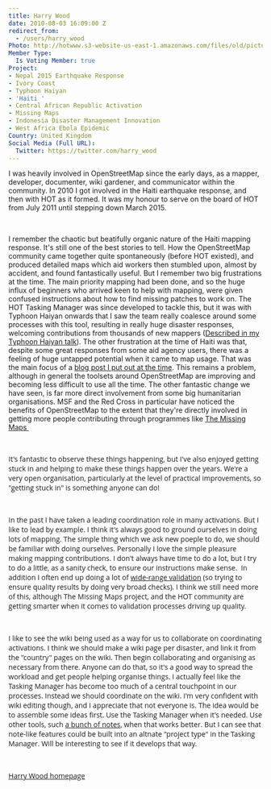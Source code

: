 ```yaml
---
title: Harry Wood
date: 2010-08-03 16:09:00 Z
redirect_from:
  - /users/harry_wood
Photo: http://hotwww.s3-website-us-east-1.amazonaws.com/files/old/pictures/picture-11-1411586463.jpg
Member Type:
  Is Voting Member: true
Project:
- Nepal 2015 Earthquake Response
- Ivory Coast
- Typhoon Haiyan
- 'Haiti '
- Central African Republic Activation
- Missing Maps
- Indonesia Disaster Management Innovation
- West Africa Ebola Epidemic
Country: United Kingdom
Social Media (Full URL):
  Twitter: https://twitter.com/harry_wood
---
```


<p>I was heavily involved in OpenStreetMap since the early days, as a mapper, developer, documenter, wiki gardener, and communicator within the community. In 2010 I got involved in the Haiti earthquake response, and then with HOT as it formed. It was my honour to serve on the board of HOT from July 2011 until stepping down March 2015.</p><p>&nbsp;</p><p>I remember the chaotic but beatifully organic nature of the Haiti mapping response. It's still one of the best stories to tell. How the OpenStreetMap community came together quite spontaneously (before HOT existed), and produced detailed maps which aid workers then stumbled upon, almost by accident, and found fantastically useful. But I remember two big frustrations at the time. The main priority mapping had been done, and so the huge influx of beginners who arrived keen to help with mapping, were given confused instructions about how to find missing patches to work on. The HOT Tasking Manager was since developed to tackle this, but it was with Typhoon Haiyan onwards that I saw the team really coalesce around some processes with this tool, resulting in really huge disaster responses, welcoming contributions from thousands of new mappers (<a href="https://harrywood.co.uk/blog/2014/01/14/typhoon-openstreetmap-odi/#slide17">Described in my Typhoon Haiyan talk</a>). The other frustration at the time of Haiti was that, despite some great responses from some aid agency users, there was a feeling of huge untapped potential when it came to map usage. That was the main focus of a <a href="https://harrywood.co.uk/blog/2010/01/21/haiti-earthquake-on-openstreetmap/">blog post I put out at the time</a>. This remains a problem, although in general the toolsets around OpenStreetMap are improving and becoming less difficult to use all the time. The other fantastic change we have seen, is far more direct involvement from some big humanitarian organisations. MSF and the Red Cross in particular have noticed the benefits of OpenStreetMap to the extent that they're directly involved in getting more people contributing through programmes like <a href="http://www.missingmaps.org">The Missing Maps&nbsp;</a></p><p>&nbsp;</p><p><span style="font-family: 'Open Sans', Arial, sans-serif; font-size: 14px; font-style: normal; font-variant-caps: normal;">It's fantastic to observe these things happening, but I've also enjoyed getting stuck in and helping to make these things happen over the years. We're a very open organisation, particularly at the level of practical improvements, so "getting stuck in" is something anyone can do!</span></p><p>&nbsp;</p><p><span style="font-family: 'Open Sans', Arial, sans-serif; font-size: 14px; font-style: normal; font-variant-caps: normal;">In the past I have taken a leading coordination role in many activations. But I like to lead by example. I think it's always good to ground ourselves in doing lots of mapping. The simple thing which we ask new poeple to do, we should be familiar with doing ourselves. P</span><span style="font-family: 'Open Sans', Arial, sans-serif; font-size: 14px; font-style: normal; font-variant-caps: normal;">ersonally I love the simple pleasure making mapping contributions.&nbsp;</span><span style="font-family: 'Open Sans', Arial, sans-serif; font-size: 14px; font-style: normal; font-variant-caps: normal;">I don't always have time to do a lot, but I try to do a little, as a sanity check, to ensure our instructions make sense. &nbsp;In addition I often end up doing a lot of</span><span style="font-family: 'Open Sans', Arial, sans-serif; font-size: 14px; font-style: normal; font-variant-caps: normal;">&nbsp;</span><a style="font-family: 'Open Sans', Arial, sans-serif; font-size: 14px; font-style: normal; font-variant-caps: normal;" title="wiki" href="https://wiki.openstreetmap.org/wiki/OSM_Tasking_Manager/Validating_data#Stage_2:_Town_or_city_scale">wide-range validation</a><span style="font-family: 'Open Sans', Arial, sans-serif; font-size: 14px; font-style: normal; font-variant-caps: normal;">&nbsp;(so trying to ensure quality results by doing very broad checks). I think we still need more of this, although&nbsp;</span><span style="font-family: 'Open Sans', Arial, sans-serif; font-size: 14px; font-style: normal; font-variant-caps: normal;">The Missing Maps project, and the HOT community are getting smarter when it comes to validation processes driving up quality.</span></p><p>&nbsp;</p><p><span style="font-family: 'Open Sans', Arial, sans-serif; font-size: 14px; font-style: normal; font-variant-caps: normal;">I like to see the wiki being used as a way for us to collaborate on coordinating activations. I think we should make a wiki page per disaster, and link it from the "country" pages on the wiki. Then begin collaborating and organising as necessary from there. Anyone can do that, so it's a good way to spread the workload and get people helping organise things. </span><span style="font-family: 'Open Sans', Arial, sans-serif; font-size: 14px; font-style: normal; font-variant-caps: normal;">I actually feel like the Tasking Manager has become too much of a central touchpoint in our processes. Instead we should coordinate on the wiki.&nbsp;</span><span style="font-family: 'Open Sans', Arial, sans-serif; font-size: 14px; font-style: normal; font-variant-caps: normal;">I'm very confident with wiki editing though, and I appreciate that not everyone is. The idea would be to assemble some ideas first. U</span><span style="font-family: 'Open Sans', Arial, sans-serif; font-size: 14px; font-style: normal; font-variant-caps: normal;">se the Tasking Manager when it's needed. Use other tools, such </span><a style="font-family: 'Open Sans', Arial, sans-serif; font-size: 14px; font-style: normal; font-variant-caps: normal;" href="https://wiki.openstreetmap.org/wiki/2013_North_India_floods#River_mapping">a bunch of notes</a><span style="font-family: 'Open Sans', Arial, sans-serif; font-size: 14px; font-style: normal; font-variant-caps: normal;">, when that works better. But I can see that note-like features could be built into an altnate "project type" in the Tasking Manager. Will be interesting to see if it develops that way.</span></p><p>&nbsp;</p><p><a href="http://harrywood.co.uk"><span style="font-family: 'Open Sans', Arial, sans-serif; font-size: 14px; font-style: normal; font-variant-caps: normal;">Harry Wood homepage</span></a></p><p>&nbsp;</p>
